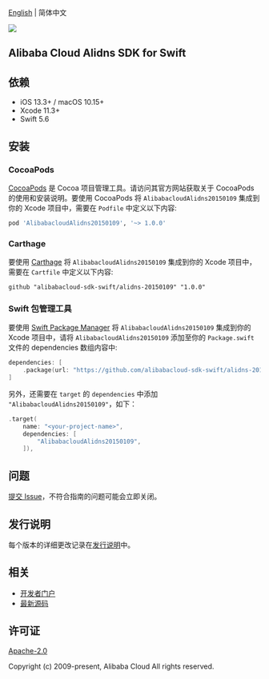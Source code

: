 [English](README.md) | 简体中文

![](https://aliyunsdk-pages.alicdn.com/icons/AlibabaCloud.svg)

## Alibaba Cloud Alidns SDK for Swift

## 依赖

- iOS 13.3+ / macOS 10.15+
- Xcode 11.3+
- Swift 5.6

## 安装

### CocoaPods

[CocoaPods](https://cocoapods.org) 是 Cocoa 项目管理工具。请访问其官方网站获取关于 CocoaPods 的使用和安装说明。要使用 CocoaPods 将 `AlibabacloudAlidns20150109` 集成到你的 Xcode 项目中，需要在 `Podfile` 中定义以下内容:

```ruby
pod 'AlibabacloudAlidns20150109', '~> 1.0.0'
```

### Carthage

要使用 [Carthage](https://github.com/Carthage/Carthage) 将 `AlibabacloudAlidns20150109` 集成到你的 Xcode 项目中，需要在 `Cartfile` 中定义以下内容:

```ogdl
github "alibabacloud-sdk-swift/alidns-20150109" "1.0.0"
```

### Swift 包管理工具

要使用 [Swift Package Manager](https://swift.org/package-manager/) 将 `AlibabacloudAlidns20150109` 集成到你的 Xcode 项目中，请将 `AlibabacloudAlidns20150109` 添加至你的 `Package.swift` 文件的 dependencies 数组内容中:

```swift
dependencies: [
    .package(url: "https://github.com/alibabacloud-sdk-swift/alidns-20150109.git", from: "1.0.0")
]
```

另外，还需要在 `target` 的 `dependencies` 中添加 `"AlibabacloudAlidns20150109"`，如下：

```swift
.target(
    name: "<your-project-name>",
    dependencies: [
        "AlibabacloudAlidns20150109",
    ]),
```

## 问题

[提交 Issue](https://github.com/alibabacloud-sdk-swift/alidns-20150109/issues/new)，不符合指南的问题可能会立即关闭。

## 发行说明

每个版本的详细更改记录在[发行说明](./ChangeLog.txt)中。

## 相关

* [开发者门户](https://next.api.aliyun.com/home)
* [最新源码](https://github.com/alibabacloud-sdk-swift/alidns-20150109)

## 许可证

[Apache-2.0](http://www.apache.org/licenses/LICENSE-2.0)

Copyright (c) 2009-present, Alibaba Cloud All rights reserved.
